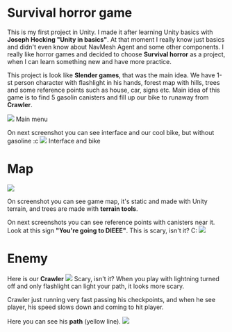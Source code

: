 # Survival horror game


This is my first project in Unity. I made it after learning Unity basics with **Joseph Hocking "Unity in basics"**. At that moment I really know just basics and didn't even know about NavMesh Agent and some other components. I really like horror games and decided to choose **Survival horror** as a project, when I can learn something new and have more practice.

This project is look like **Slender games**, that was the main idea. We have 1-st person character with flashlight in his hands, forest map with hills, trees and some reference points such as house, car, signs etc. Main idea of this game is to find 5 gasolin canisters and fill up our bike to runaway from **Crawler**.


![](https://i.imgur.com/HdNsyBr.png)
Main menu 

On next screenshot you can see interface and our cool bike, but without gasoline :c
![](https://i.imgur.com/dXAKR0q.jpg)
Interface and bike


# Map

![](https://i.imgur.com/C4DSeB9.png)

On screenshot you can see game map, it's static and made with Unity terrain, and trees are made with **terrain tools**.

On next screenshots you can see reference points with canisters near it. 
Look at this sign **"You're going to DIEEE"**. This is scary, isn't it?  C:
![](https://i.imgur.com/wkd9pep.jpg)

# Enemy
Here is our **Crawler**
![](https://i.imgur.com/4uENsn2.png)
Scary, isn't it? When you play with lightning turned off and only flashlight can light your path, it looks more scary. 

Crawler just running very fast passing his checkpoints, and when he see player, his speed slows down and coming to hit player.

Here you can see his **path** (yellow line).
![](https://i.imgur.com/jSfR5KH.png)

 
